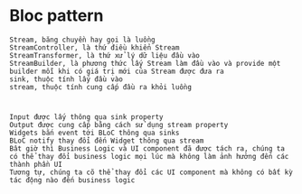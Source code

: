 # Bloc pattern
    Stream, băng chuyền hay gọi là luồng
    StreamController, là thứ điều khiển Stream
    StreamTransformer, là thứ xử lý dữ liệu đầu vào
    StreamBuilder, là phương thức lấy Stream làm đầu vào và provide một builder mỗi khi có giá trị mới của Stream được đưa ra
    sink, thuộc tính lấy đầu vào
    stream, thuộc tính cung cấp đầu ra khỏi luồng

# 
    Input được lấy thông qua sink property
    Output được cung cấp bằng cách sử dụng stream property
    Widgets bắn event tới BLoC thông qua sinks
    BLoC notify thay đổi đến Widget thông qua stream
    Bât giờ thì Business Logic và UI component đã được tách ra, chúng ta có thể thay đổi business logic mọi lúc mà không làm ảnh hưởng đến các thành phần UI
    Tương tự, chúng ta cõ thể thay đổi các UI component mà không có bất kỳ tác động nào đến business logic